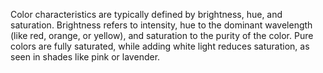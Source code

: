 Color characteristics are typically defined by brightness, hue, and saturation. Brightness refers to intensity, hue to the dominant wavelength (like red, orange, or yellow), and saturation to the purity of the color. Pure colors are fully saturated, while adding white light reduces saturation, as seen in shades like pink or lavender.
